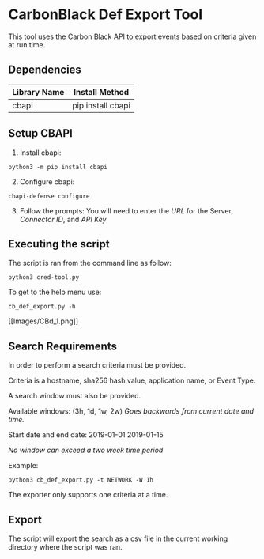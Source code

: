 # CarbonBlack Def Export Tool
This tool uses the Carbon Black API to export events based on criteria given at run time.

## Dependencies
| Library Name | Install Method |
| --- | --- |
| cbapi | pip install cbapi |

## Setup CBAPI
1. Install cbapi:
```
python3 -m pip install cbapi
```
2. Configure cbapi: 
```
cbapi-defense configure
```
3. Follow the prompts: You will need to enter the *URL* for the Server, *Connector ID*, and *API Key*

## Executing the script
The script is ran from the command line as follow:

```
python3 cred-tool.py
```

To get to the help menu use:

```
cb_def_export.py -h
```
[[Images/CBd_1.png]]

## Search Requirements
In order to perform a search criteria must be provided.

Criteria is a hostname, sha256 hash value, application name, or Event Type.

A search window must also be provided.

Available windows: (3h, 1d, 1w, 2w)
*Goes backwards from current date and time.*

Start date and end date: 2019-01-01 2019-01-15

*No window can exceed a two week time period*

Example:
```
python3 cb_def_export.py -t NETWORK -W 1h
```

The exporter only supports one criteria at a time.

## Export
The script will export the search as a csv file in the current working directory where the script was ran.

